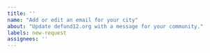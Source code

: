 ```yaml
---
title: ''
name: "Add or edit an email for your city"
about: "Update defund12.org with a message for your community."
labels: new-request
assignees: ''
---
```


<!--
Hi, thanks for your interest in adding your city to the website. Emails on defund12.org are all written by community members. To add your city, you **must** provide:

- Subject line for the email
- Email addresses (at least one) of the government officials you’d like to receive the message
- Detailed message concerning the budgeting decisions at stake in your community

**_Until you provide this content, we cannot post your city._**

Follow our [email style guidelines](https://github.com/defund12/defund12.org/blob/gh-pages/EMAIL_TEMPLATE_STYLE_GUIDE.md) for quicker acceptance. Remember that messages must be city-specific and focused on defunding the police. If your message is copied from an external source, please provide a link to the original source.

Your request will be **closed** until you reply with the necessary content. Thank you!
-->
